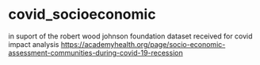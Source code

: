 # covid_socioeconomic
in suport of the robert wood johnson foundation dataset received for covid impact analysis 
https://academyhealth.org/page/socio-economic-assessment-communities-during-covid-19-recession
